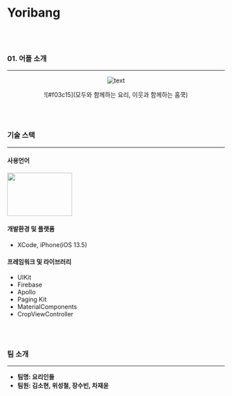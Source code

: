 # Yoribang
<br></br>
### 01. 어플 소개
***
<p align="center">
  <img src="https://github.com/wi-seong-cheol/yoribang-iOS/blob/main/YoriBang/Assets.xcassets/AppIcon.appiconset/180.png" alt="text" width="number" />
</p>
<div align="center">
  ![#f03c15](모두와 함께하는 요리, 이웃과 함께하는 홈쿡)
</div>

<br></br>
### 기술 스택
***
#### 사용언어
<img src="https://media.vlpt.us/images/zooneon/post/cbaede9e-19f6-4759-81ed-e5b2c408c681/Swift_(programming_language)-Logo.wine.png" width="150" height="100"/>

#### 개발환경 및 플랫폼
- XCode, iPhone(iOS 13.5)

#### 프레임워크 및 라이브러리

- UIKit
- Firebase
- Apollo
- Paging Kit
- MaterialComponents
- CropViewController

<br></br>
### 팀 소개
***
  * **팀명: 요리인들**
  * **팀원: 김소현, 위성철, 장수빈, 차재윤**
  
